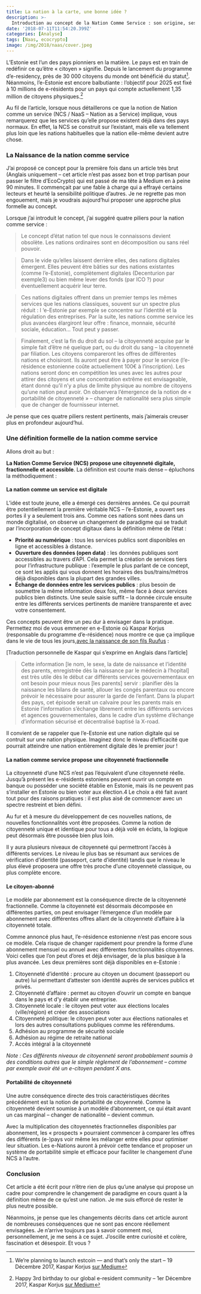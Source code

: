 ```yaml
---
title: La nation à la carte, une bonne idée ? 
description: >-
  Introduction au concept de la Nation Comme Service : son origine, ses enjeux et ses conséquences.
date: '2018-07-11T11:54:20.399Z'
categories: [Analyse]
tags: [Naas, ecocrypto]
image: /img/2018/naas/cover.jpeg
---
```


L’Estonie est l’un des pays pionniers en la matière. Le pays est en train de redéfinir ce qu’être « citoyen » signifie. Depuis le lancement du programme d’e-residency, près de 30 000 citoyens du monde ont bénéficié du statut[^1]. Néanmoins, l’e-Estonie est encore balbutiante : l’objectif pour 2025 est fixé à 10 millions de e-résidents pour un pays qui compte actuellement 1,35 million de citoyens physiques.[^2]

Au fil de l’article, lorsque nous détaillerons ce que la notion de Nation comme un service (NCS / NaaS – Nation as a Service) implique, vous remarquerez que les services qu’elle propose existent déjà dans des pays normaux. En effet, la NCS se construit sur l’existant, mais elle va tellement plus loin que les nations habituelles que la nation elle-même devient autre chose.

### La Naissance de la nation comme service

J’ai proposé ce concept pour la première fois dans un article très brut (Anglais uniquement – cet article n’est pas assez bon et trop partisan pour passer le filtre d’EcoCrypto) qui est passé de ma tête à Medium en à peine 90 minutes. Il commençait par une fable à charge qui a effrayé certains lecteurs et heurté la sensibilité politique d’autres. Je ne regrette pas mon engouement, mais je voudrais aujourd’hui proposer une approche plus formelle au concept.

Lorsque j’ai introduit le concept, j’ai suggéré quatre piliers pour la nation comme service :
> Le concept d’état nation tel que nous le connaissons devient obsolète. Les nations ordinaires sont en décomposition ou sans réel pouvoir.

> Dans le vide qu’elles laissent derrière elles, des nations digitales émergent. Elles peuvent être bâties sur des nations existantes (comme l’e-Estonie), complètement digitales (Decenturion par exemple3) ou bien même lever des fonds (par ICO ?) pour éventuellement acquérir leur terre.

> Ces nations digitales offrent dans un premier temps les mêmes services que les nations classiques, souvent sur un spectre plus réduit : l ‘e-Estonie par exemple se concentre sur l’identité et la régulation des entreprises. Par la suite, les nations comme service les plus avancées élargiront leur offre : finance, monnaie, sécurité sociale, éducation… Tout peut y passer.

> Finalement, c’est la fin du droit du sol – la citoyenneté acquise par le simple fait d’être né quelque part, ou du droit du sang – la citoyenneté par filiation. Les citoyens compareront les offres de différentes nations et choisiront. Ils auront peut être à payer pour le service (l’e-résidence estonienne coûte actuellement 100€ à l’inscription). Les nations seront donc en compétition les unes avec les autres pour attirer des citoyens et une concentration extrême est envisageable, étant donné qu’il n’y a plus de limite physique au nombre de citoyens qu’une nation peut avoir. On observera l’émergence de la notion de « portabilité de citoyenneté » – changer de nationalité sera plus simple que de changer de fournisseur internet.

Je pense que ces quatre piliers restent pertinents, mais j’aimerais creuser plus en profondeur aujourd’hui.

### Une définition formelle de la nation comme service

Allons droit au but :

**La Nation Comme Service (NCS) propose une citoyenneté digitale, fractionnelle et accessible**. La définition est courte mais dense – épluchons la méthodiquement :

#### La nation comme un service est digitale

L’idée est toute jeune, elle a émergé ces dernières années. Ce qui pourrait être potentiellement la première véritable NCS – l’e-Estonie, a ouvert ses portes il y a seulement trois ans. Comme ces nations sont nées dans un monde digitalisé, on observe un changement de paradigme qui se traduit par l’incorporation de concept digitaux dans la définition même de l’état :


- **Priorité au numérique** : tous les services publics sont disponibles en ligne et accessibles à distance.
- **Ouverture des données (open data)** : les données publiques sont accessibles au travers d’API. Cela permet la création de services tiers pour l’infrastructure publique : l’exemple le plus parlant de ce concept, ce sont les applis qui vous donnent les horaires des bus/trains/métros déjà disponibles dans la plupart des grandes villes.
- **Échange de données entre les services publics** : plus besoin de soumettre la même information deux fois, même face à deux services publics bien distincts. Une seule saisie suffit – la donnée circule ensuite entre les différents services pertinents de manière transparente et avec votre consentement.

Ces concepts peuvent être un peu dur à envisager dans la pratique. Permettez moi de vous emmener en e-Estonie où Kaspar Korjus (responsable du programme d’e-résidence) nous montre ce que ça implique dans le vie de tous les jours,[avec la naissance de son fils Ruufus](https://medium.com/e-residency-blog/what-is-a-nation-children-born-today-will-grow-up-with-a-radically-different-answer-b31f14403c3c) :

[Traduction personnelle de Kaspar qui s’exprime en Anglais dans l’article] 

> Cette information [le nom, le sexe, la date de naissance et l’identité des parents, enregistrée dès la naissance par le médecin à l’hopital] est très utile dès le début car différents services gouvernementaux en ont besoin pour mieux nous [les parents] servir : planifier dès la naissance les bilans de santé, allouer les congés parentaux ou encore prévoir le nécessaire pour assurer la garde de l’enfant. Dans la plupart des pays, cet épisode serait un calvaire pour les parents mais en Estonie l’information s’échange librement entre les différents services et agences gouvernementales, dans le cadre d’un système d’échange d’information sécurisé et décentralisé baptisé la X-road.

Il convient de se rappeler que l’e-Estonie est une nation digitale qui se contruit sur une nation physique. Imaginez donc le niveau d’efficacité que pourrait atteindre une nation entièrement digitale dès le premier jour !

#### La nation comme service propose une citoyenneté fractionnelle

La citoyenneté d’une NCS n’est pas l’équivalent d’une citoyenneté réelle. Jusqu’à présent les e-résidents estoniens peuvent ouvrir un compte en banque ou posséder une société établie en Estonie, mais ils ne peuvent pas s’installer en Estonie ou bien voter aux élection.4 Le choix a été fait avant tout pour des raisons pratiques : il est plus aisé de commencer avec un spectre restreint et bien défini.

Au fur et à mesure du développement de ces nouvelles nations, de nouvelles fonctionnalités vont être proposées. Comme la notion de citoyenneté unique et identique pour tous a déjà volé en éclats, la logique peut désormais être poussée bien plus loin.

Il y aura plusieurs niveaux de citoyenneté qui permettront l’accès à différents services. Le niveau le plus bas se résumant aux services de vérification d’identité (passeport, carte d’identité) tandis que le niveau le plus élevé proposera une offre très proche d’une citoyenneté classique, ou plus complète encore.

#### Le citoyen-abonné

Le modèle par abonnement est la conséquence directe de la citoyenneté fractionnelle. Comme la citoyenneté est désormais décomposée en différentes parties, on peut envisager l’émergence d’un modèle par abonnement avec différentes offres allant de la citoyenneté d’affaire à la citoyenneté totale.

Comme annoncé plus haut, l’e-résidence estonienne n’est pas encore sous ce modèle. Cela risque de changer rapidement pour prendre la forme d’une abonnement mensuel ou annuel avec différentes fonctionnalités citoyennes. Voici celles que l’on peut d’ores et déjà envisager, de la plus basique à la plus avancée. Les deux premières sont déjà disponibles en e-Estonie :


1. Citoyenneté d’identité : procure au citoyen un document (passeport ou autre) lui permettant d’attester son identité auprès de services publics et privés.
2. Citoyenneté d’affaire : permet au citoyen d’ouvrir un compte en banque dans le pays et d’y établir une entreprise.
3. Citoyenneté locale : le citoyen peut voter aux élections locales (ville/région) et créer des associations
4. Citoyenneté politique: le citoyen peut voter aux élections nationales et lors des autres consultations publiques comme les référendums.
5. Adhésion au programme de sécurité sociale
6. Adhésion au régime de retraite national
7. Accès intégral à la citoyenneté

*Note : Ces différents niveaux de citoyenneté seront probablement soumis à des conditions autres que le simple règlement de l’abonnement – comme par exemple avoir été un e-citoyen pendant X ans.*

#### Portabilité de citoyenneté

Une autre conséquence directe des trois caractéristiques décrites précédément est la notion de portabilité de citoyenneté. Comme la citoyenneté devient soumise à un modèle d’abonnement, ce qui était avant un cas marginal – changer de nationalité – devient commun.

Avec la multiplication des citoyennetés fractionnelles disponibles par abonnement, les « prospects » pourraient commencer à comparer les offres des différents (e-)pays voir même les mélanger entre elles pour optimiser leur situation. Les e-Nations auront à prévoir cette tendance et proposer un système de portabilité simple et efficace pour faciliter le changement d’une NCS à l’autre.

### Conclusion

Cet article a été écrit pour n’être rien de plus qu’une analyse qui propose un cadre pour comprendre le changement de paradigme en cours quant à la définition même de ce qu’est une nation. Je me suis efforcé de rester le plus neutre possible.

Néanmoins, je pense que les changements décrits dans cet article auront de nombreuses conséquences que ne sont pas encore réellement envisagées. Je n’arrive toujours pas à savoir comment moi, personnellement, je me sens à ce sujet. J’oscille entre curiosité et colère, fascination et désespoir. Et vous ?

[^1]: We’re planning to launch estcoin — and that’s only the start – 19 Décembre 2017, Kaspar Korjus [sur Medium](https://medium.com/e-residency-blog/were-planning-to-launch-estcoin-and-that-s-only-the-start-310aba7f3790)

[^2]: Happy 3rd birthday to our global e-resident community – 1er Décembre 2017, Kaspar Korjus [sur Medium](https://medium.com/@kaspar.korjus/happy-3rd-birthday-to-our-global-e-resident-community-7143adc73994)